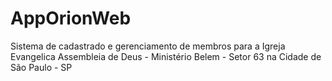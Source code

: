 # AppOrionWeb
 Sistema de cadastrado e gerenciamento de membros para a Igreja Evangelica Assembleia de Deus - Ministério Belem - Setor 63 na Cidade de São Paulo - SP
